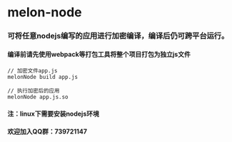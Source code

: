 # melon-node

### 可将任意nodejs编写的应用进行加密编译，编译后仍可跨平台运行。
#### 编译前请先使用webpack等打包工具将整个项目打包为独立js文件
```
// 加密文件app.js
melonNode build app.js

// 执行加密后的应用
melonNode app.js.so
```
#### 注：linux下需要安装nodejs环境
#### 欢迎加入QQ群：739721147

